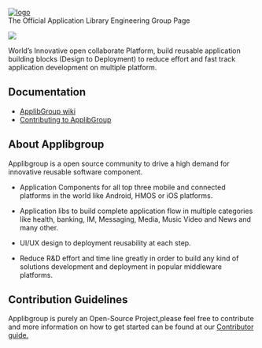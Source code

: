 <a href="https://applibgroup.github.io/">![logo](https://applibgroup.github.io/images/applib_logo.png)</a><br />
The Official Application Library Engineering Group Page

<a href="https://twitter.com/applibgroup"><img src="https://img.shields.io/twitter/follow/applibgroup?style=social"></a>

World’s Innovative open collaborate Platform, build reusable application building blocks (Design to Deployment) to reduce effort and fast track application development on multiple platform.

## Documentation
* [ApplibGroup wiki](https://github.com/applibgroup/applibgroup/wiki)
* [Contributing to ApplibGroup](https://github.com/applibgroup/applibgroup/wiki/Contributor-Guide)

## About Applibgroup
Applibgroup is a open source community to drive a high demand for innovative reusable software component. 

- Application Components for all top three mobile and connected platforms in the world like Android, HMOS or iOS platforms. 

- Application libs to build complete application flow in multiple categories like health, banking, IM, Messaging, Media, Music Video and News and many other. 

- UI/UX design to deployment reusability at each step.

- Reduce R&D  effort and time line greatly in order to build any kind of solutions development and deployment in popular middleware platforms.

## Contribution Guidelines
Applibgroup is purely an Open-Source Project,please feel free to contribute and more information on how to get started can be found at our <a href="https://github.com/applibgroup/applibgroup/wiki/Contributor-Guide"> Contributor guide. </a>
